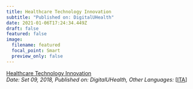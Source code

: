 ```yaml
---
title: Healthcare Technology Innovation
subtitle: "Published on: DigitalUHealth"
date: 2021-01-06T17:24:34.449Z
draft: false
featured: false
image:
  filename: featured
  focal_point: Smart
  preview_only: false
---
```

[Healthcare Technology Innovation](https://medium.com/@digitaluhealth/healthcare-technology-innovation-5c58ced93f76)\
*Date: Set 09, 2018,* *Published on:* *DigitalUHealth,* *Other Languages:* [[ITA](https://lamedicinainunoscatto.it/2018/09/linnovazione-tecnologica-in-campo-medico/)]
